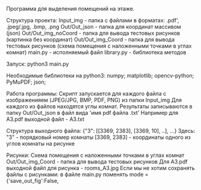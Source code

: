 Программа для выделения помещений на этаже.Структура проекта:Input_img - папка с файлами в форматах: .pdf', .jpeg/.jpg, .bmp, .pngOut/Out_json - папка для координат массивом (json)Out/Out_img_noCoord - папка для вывода тестовых рисунков (картинка без координат)Out/Out_img_Coord - папка для вывода тестовых рисунков (схема помещения с наложенными точками в углах комнат)main.py - исполняемый файлlibrary.py - библиотека методовЗапуск:python3 main.pyНеобходимые библиотеки на python3:numpy;matplotlib;opencv-python;PyMuPDF;json;Работа программы:Скрипт запускается для каждого файла с изображенияем (JPEG/JPG, BMP, PDF, PNG) из папки Input_imgДля каждого из файлов находятся углы комнат. Результаты записываются в папку Out/Out_json в файл  вида 'имя pdf файла .txt'Например для A3.pdf выходной файл - A3.txtСтруктура выходного файла:{"3": [[3369, 2383], [3369, 10], ..], ...}Здесь:"3"  - порядковый номер комнаты[3369, 2383] - координаты одного из углов комнаты на рисункеРисунки:Схема помещения с наложенными точками в углах комнатOut/Out_img_Coord - папка для вывода тестовых рисунков Для A3.pdf выходной файл для рисунка - rooms_A3.jpgЕсли мы не хотим сохранять файлы с рисунками: в файле main.py поменятьmode = {'save_out_fig':False,        